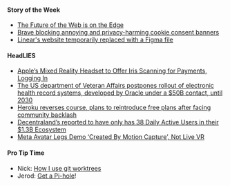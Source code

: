 #### Story of the Week

- [The Future of the Web is on the Edge](https://deno.com/blog/the-future-of-web-is-on-the-edge)
- [Brave blocking annoying and privacy-harming cookie consent banners](https://brave.com/privacy-updates/21-blocking-cookie-notices/)
- [Linear's website temporarily replaced with a Figma file](https://twitter.com/linear/status/1580723933837332480)

#### HeadLIES

- [Apple’s Mixed Reality Headset to Offer Iris Scanning for Payments, Logging In](https://www.theinformation.com/articles/apples-mixed-reality-headset-to-offer-iris-scanning-for-payments-logging-in)
- [The US department of Veteran Affairs postpones rollout of electronic health record systems, developed by Oracle under a $50B contact, until 2030](https://www.spokesman.com/stories/2022/oct/13/va-postpones-rollout-of-computer-system-being-test/)
- [Heroku reverses course, plans to reintroduce free plans after facing community backlash](https://techcrunch.com/2022/08/25/heroku-announces-plans-to-eliminate-free-plans-blaming-fraud-and-abuse/)
- [Decentraland’s reported to have only has 38 Daily Active Users in their $1.3B Ecosystem](https://www.coindesk.com/web3/2022/10/07/its-lonely-in-the-metaverse-decentralands-38-daily-active-users-in-a-13b-ecosystem/)
- [Meta Avatar Legs Demo ‘Created By Motion Capture’, Not Live VR](https://uploadvr.com/meta-avatar-legs-connect/)

#### Pro Tip Time

- Nick: [How I use git worktrees](https://nicknisi.com/posts/git-worktrees/)
- Jerod: [Get a Pi-hole](https://pi-hole.net)!